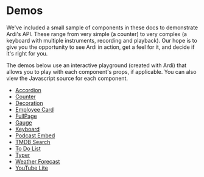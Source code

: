 # Demos

We've included a small sample of components in these docs to demonstrate Ardi's API. These range from very simple (a counter) to very complex (a keyboard with multiple instruments, recording and playback). Our hope is to give you the opportunity to see Ardi in action, get a feel for it, and decide if it's right for you.

The demos below use an interactive playground (created with Ardi) that allows you to play with each component's props, if applicable. You can also view the Javascript source for each component.

- [Accordion](/demos/accordion.md)
- [Counter](/demos/counter.md)
- [Decoration](/demos/decoration.md)
- [Employee Card](/demos/employee.md)
- [FullPage](/demos/fullpage.md)
- [Gauge](/demos/gauge.md)
- [Keyboard](/demos/keyboard.md)
- [Podcast Embed](/demos/podcast.md)
- [TMDB Search](/demos/tmdb.md)
- [To Do List](/demos/todo.md)
- [Typer](/demos/typer.md)
- [Weather Forecast](/demos/weather.md)
- [YouTube Lite](/demos/youtube.md)
